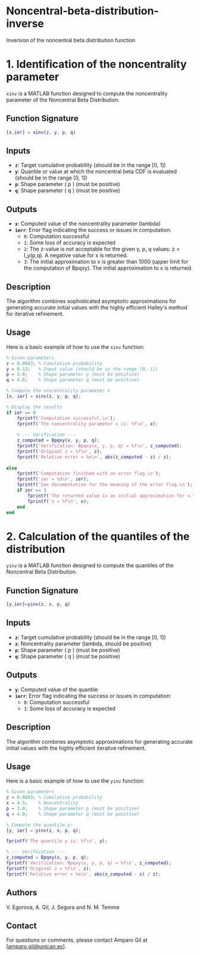 # Noncentral-beta-distribution-inverse
Inversion of the noncentral beta distribution function

# 1. Identification of the noncentrality parameter


`xinv` is a MATLAB function designed to compute the noncentrality parameter of the Noncentral Beta Distribution. 

## Function Signature

```matlab
[x,ier] = xinv(z, y, p, q)
```

## Inputs

- **`z`**: Target cumulative probability (should be in the range [0, 1])
- **`y`**: Quantile or value at which the noncentral beta CDF is evaluated (should be in the range [0, 1])
- **`p`**: Shape parameter \( p \) (must be positive)
- **`q`**: Shape parameter \( q \) (must be positive)

## Outputs

- **`x`**: Computed value of the noncentrality parameter (lambda)
- **`ierr`**: Error flag indicating the success or issues in computation:
  - `0`: Computation successful
  - `1`: Some loss of accuracy is expected
  - `2`: The z-value is not acceptable for the given y, p, q values: z > I_y(p,q). A negative value for x is returned.
  - `3`: The initial approximation to x is greater than 1000 (upper limit for the computation of Bpqxy). The initial approximation to x is returned.

## Description

The algorithm combines sophisticated asymptotic approximations for generating accurate initial values with the highly efficient Halley's method for iterative refinement. 

## Usage

Here is a basic example of how to use the `xinv` function:

```matlab
% Given parameters
z = 0.0043; % Cumulative probability
y = 0.12;   % Input value (should be in the range [0, 1])
p = 3.0;    % Shape parameter p (must be positive)
q = 4.0;    % Shape parameter q (must be positive)

% Compute the noncentrality parameter x
[x, ier] = xinv(z, y, p, q);

% Display the results
if ier == 0
    fprintf('Computation successful.\n');
    fprintf('The noncentrality parameter x is: %f\n', x);
    
    % --- Verification ---
    z_computed = Bpqxy(x, y, p, q);
    fprintf('Verification: Bpqxy(x, y, p, q) = %f\n', z_computed);
    fprintf('Original z = %f\n', z);
    fprintf('Relative error = %e\n', abs(z_computed - z) / z);
    
else
    fprintf('Computation finished with an error flag.\n');
    fprintf('ier = %d\n', ier);
    fprintf('See documentation for the meaning of the error flag.\n');
    if ier == 3
        fprintf('The returned value is an initial approximation for x.\n');
        fprintf('x = %f\n', x);
    end
end


```


# 2. Calculation of the quantiles of the distribution


`yinv` is a MATLAB function designed to compute the quantiles of the Noncentral Beta Distribution. 

## Function Signature

```matlab
[y,ier]=yinv(z, x, p, q)
```

## Inputs

- **`z`**: Target cumulative probability (should be in the range [0, 1])
- **`x`**: Noncentrality parameter (lambda, should be positive)
- **`p`**: Shape parameter \( p \) (must be positive)
- **`q`**: Shape parameter \( q \) (must be positive)

## Outputs

- **`y`**: Computed value of the quantile
- **`ierr`**: Error flag indicating the success or issues in computation:
  - `0`: Computation successful
  - `1`: Some loss of accuracy is expected

## Description

The algorithm combines asymptotic approximations for generating accurate initial values with the highly efficient iterative refinement. 

## Usage

Here is a basic example of how to use the `yinv` function:

```matlab
% Given parameters
z = 0.0043; % Cumulative probability
x = 4.5;    % Noncentrality
p = 3.0;    % Shape parameter p (must be positive)
q = 4.0;    % Shape parameter q (must be positive)

% Compute the quantile y:
[y, ier] = yinv(z, x, p, q);

fprintf('The quantile y is: %f\n', y);

% --- Verification ---
z_computed = Bpqxy(x, y, p, q);
fprintf('Verification: Bpqxy(x, y, p, q) = %f\n', z_computed);
fprintf('Original z = %f\n', z);
fprintf('Relative error = %e\n', abs(z_computed - z) / z);


```

## Authors

V. Egorova, A. Gil, J. Segura and N. M. Temme

## Contact

For questions or comments, please contact Amparo Gil at [amparo.gil@unican.es].

